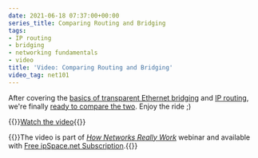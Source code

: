 ```yaml
---
date: 2021-06-18 07:37:00+00:00
series_title: Comparing Routing and Bridging
tags:
- IP routing
- bridging
- networking fundamentals
- video
title: 'Video: Comparing Routing and Bridging'
video_tag: net101
---
```

After covering the [basics of transparent Ethernet bridging](https://blog.ipspace.net/2021/04/video-transparent-bridging-fundamentals.html) and [IP routing](https://blog.ipspace.net/2021/05/video-ip-routing-fundamentals.html), we're finally [ready to compare the two](https://my.ipspace.net/bin/get/Net101/BR2%20-%20Comparing%20Bridging%20and%20Routing.mp4). Enjoy the ride ;)

{{<jump>}}[Watch the video](https://my.ipspace.net/bin/get/Net101/BR2%20-%20Comparing%20Bridging%20and%20Routing.mp4){{</jump>}}

{{<note free>}}The video is part of _[How Networks Really Work](https://www.ipspace.net/Net101)_ webinar and available with [Free ipSpace.net Subscription](https://www.ipspace.net/Subscription/Free).{{</note>}}
